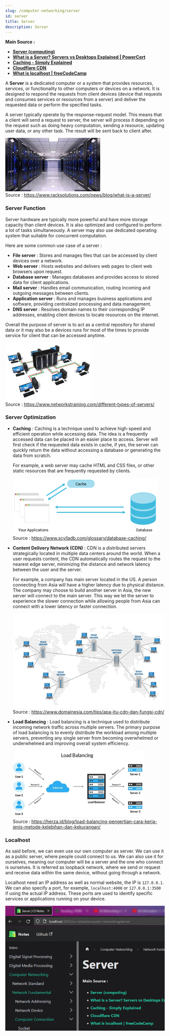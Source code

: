 ```yaml
---
slug: /computer-networking/server
id: server
title: Server
description: Server
---
```


**Main Source :**

- **[Server (computing)](<https://en.wikipedia.org/wiki/Server_(computing)>)**
- **[What is a Server? Servers vs Desktops Explained | PowerCert](https://youtu.be/UjCDWCeHCzY?si=BsG1UnE7fWlNjpZx)**
- **[Caching - Simply Explained](https://youtu.be/6FyXURRVmR0?si=xPJK4Vr46tW55wOa)**
- **[Cloudflare CDN](https://www.cloudflare.com/learning/cdn/what-is-a-cdn/)**
- **[What is localhost | freeCodeCamp](https://www.freecodecamp.org/news/what-is-localhost/)**

A **Server** is a dedicated computer or a system that provides resources, services, or functionality to other computers or devices on a network. It is designed to respond the requests from client devices (device that requests and consumes services or resources from a server) and deliver the requested data or perform the specified tasks.

A server typically operate by the response-request model. This means that a client will send a request to server, the server will process it depending on the request such as doing heavy computation, sending a resource, updating user data, or any other task. The result will be sent back to client after.

![A large server](./server.jpeg)  
Source : https://www.racksolutions.com/news/blog/what-is-a-server/

### Server Function

Server hardware are typically more powerful and have more storage capacity than client devices. It is also optimized and configured to perform a lot of tasks simultaneously. A server may also use dedicated operating system that suitable for concurrent computation.

Here are some common use case of a server :

- **File server** : Stores and manages files that can be accessed by client devices over a network.
- **Web server** : Hosts websites and delivers web pages to client web browsers upon request.
- **Database server** : Manages databases and provides access to stored data for client applications.
- **Mail server** : Handles email communication, routing incoming and outgoing messages between clients.
- **Application server** : Runs and manages business applications and software, providing centralized processing and data management.
- **DNS server** : Resolves domain names to their corresponding IP addresses, enabling client devices to locate resources on the internet.

Overall the purpose of server is to act as a central repository for shared data or it may also be a devices runs for most of the times to provide service for client that can be accessed anytime.

![Several computer connected to a centralized server](./server-2.jpeg)  
Source : https://www.networkstraining.com/different-types-of-servers/

### Server Optimization

- **Caching** : Caching is a technique used to achieve high-speed and efficient operation while accessing data. The idea is a frequently accessed data can be placed in an easier place to access. Server will first check if the requested data exists in cache, if yes, the server can quickly return the data without accessing a database or generating the data from scratch.

  For example, a web server may cache HTML and CSS files, or other static resources that are frequently requested by clients.

  ![An illustration that shows cache being closer than database](./caching.png)  
   Source : https://www.scylladb.com/glossary/database-caching/

- **Content Delivery Network (CDN)** : CDN is a distributed servers strategically located in multiple data centers around the world. When a user requests content, the CDN automatically routes the request to the nearest edge server, minimizing the distance and network latency between the user and the server.

  For example, a company has main server located in the US. A person connecting from Asia will have a higher latency due to physical distance. The company may choose to build another server in Asia, the new server will connect to the main server. This way we let the server to experience the slower connection while allowing people from Asia can connect with a lower latency or faster connection.

  ![Server distributed around the world making device able to connect to a closer place](./cdn.png)  
  Source : https://www.domainesia.com/tips/apa-itu-cdn-dan-fungsi-cdn/

- **Load Balancing** : Load balancing is a technique used to distribute incoming network traffic across multiple servers. The primary purpose of load balancing is to evenly distribute the workload among multiple servers, preventing any single server from becoming overwhelmed or underwhelmed and improving overall system efficiency.

  ![3 user requests are handled by 3 server](./load-balancing.png)  
   Source : https://herza.id/blog/load-balancing-pengertian-cara-kerja-jenis-metode-kelebihan-dan-kekurangan/

### Localhost

As said before, we can even use our own computer as server. We can use it as a public server, where people could connect to us. We can also use it for ourselves, meaning our computer will be a server and the one who connect is ourselves. It is referred as loopback network, where we send or request and receive data within the same device, without going through a network.

Localhost need an IP address as well as normal website, the IP is `127.0.0.1`. We can also specify a port, for example, `localhost:4000` or `127.0.0.1:3500` if using the actual IP address. These ports are used to identify specific services or applications running on your device.

![Example of localhost that shows this cs notes website](./localhost-example.png)
